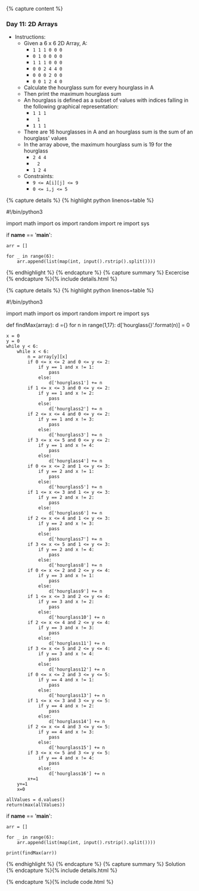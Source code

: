 {% capture content %}
### Day 11: 2D Arrays
- Instructions:
    - Given a 6 x 6 2D Array, A: 
        - `1 1 1 0 0 0` 
        - `0 1 0 0 0 0` 
        - `1 1 1 0 0 0` 
        - `0 0 2 4 4 0` 
        - `0 0 0 2 0 0` 
        - `0 0 1 2 4 0` 
    - Calculate the hourglass sum for every hourglass in A 
    - Then print the maximum hourglass sum 
    - An hourglass is defined as a subset of values with indices falling in the following graphical representation: 
        - `1 1 1` 
        - &nbsp;&nbsp;&nbsp;`1`   
        - `1 1 1` 
    - There are 16 hourglasses in A and an hourglass sum is the sum of an hourglass' values 
    - In the array above, the maximum hourglass sum is 19 for the hourglass 
        - `2 4 4` 
        - &nbsp;&nbsp;&nbsp;`2` 
        - `1 2 4` 
    - Constraints: 
        - `9 <= A[i][j] <= 9`
        - `0 <= i,j <= 5`

{% capture details %}
{% highlight python linenos=table %}

#!/bin/python3

import math
import os
import random
import re
import sys

if __name__ == '__main__':

    arr = []

    for _ in range(6):
        arr.append(list(map(int, input().rstrip().split())))

{% endhighlight %}
{% endcapture %}
{% capture summary %} 
Excercise
{% endcapture %}{% include details.html %}

{% capture details %}
{% highlight python linenos=table %}

#!/bin/python3

import math
import os
import random
import re
import sys

def findMax(array):
    d ={}
    for n in range(1,17):
        d['hourglass{}'.format(n)] = 0
        
    x = 0
    y = 0
    while y < 6:
        while x < 6:
            n = array[y][x]
            if 0 <= x <= 2 and 0 <= y <= 2:
                if y == 1 and x != 1:
                    pass
                else:
                    d['hourglass1'] += n
            if 1 <= x <= 3 and 0 <= y <= 2:
                if y == 1 and x != 2:
                    pass
                else:
                    d['hourglass2'] += n
            if 2 <= x <= 4 and 0 <= y <= 2:
                if y == 1 and x != 3:
                    pass
                else:
                    d['hourglass3'] += n
            if 3 <= x <= 5 and 0 <= y <= 2:
                if y == 1 and x != 4:
                    pass
                else:
                    d['hourglass4'] += n
            if 0 <= x <= 2 and 1 <= y <= 3:
                if y == 2 and x != 1:
                    pass
                else:
                    d['hourglass5'] += n
            if 1 <= x <= 3 and 1 <= y <= 3:
                if y == 2 and x != 2:
                    pass
                else:
                    d['hourglass6'] += n
            if 2 <= x <= 4 and 1 <= y <= 3:
                if y == 2 and x != 3:
                    pass
                else:
                    d['hourglass7'] += n
            if 3 <= x <= 5 and 1 <= y <= 3:
                if y == 2 and x != 4:
                    pass
                else:
                    d['hourglass8'] += n
            if 0 <= x <= 2 and 2 <= y <= 4:
                if y == 3 and x != 1:
                    pass
                else:
                    d['hourglass9'] += n
            if 1 <= x <= 3 and 2 <= y <= 4:
                if y == 3 and x != 2:
                    pass
                else:
                    d['hourglass10'] += n
            if 2 <= x <= 4 and 2 <= y <= 4:
                if y == 3 and x != 3:
                    pass
                else:
                    d['hourglass11'] += n
            if 3 <= x <= 5 and 2 <= y <= 4:
                if y == 3 and x != 4:
                    pass
                else:
                    d['hourglass12'] += n
            if 0 <= x <= 2 and 3 <= y <= 5:
                if y == 4 and x != 1:
                    pass
                else:
                    d['hourglass13'] += n
            if 1 <= x <= 3 and 3 <= y <= 5:
                if y == 4 and x != 2:
                    pass
                else:
                    d['hourglass14'] += n
            if 2 <= x <= 4 and 3 <= y <= 5:
                if y == 4 and x != 3:
                    pass
                else:
                    d['hourglass15'] += n
            if 3 <= x <= 5 and 3 <= y <= 5:
                if y == 4 and x != 4:
                    pass
                else:
                    d['hourglass16'] += n                        
            x+=1
        y+=1
        x=0
        
    allValues = d.values()
    return(max(allValues))
            
if __name__ == '__main__':

    arr = []
 
    for _ in range(6):
        arr.append(list(map(int, input().rstrip().split())))

    print(findMax(arr))  

{% endhighlight %}
{% endcapture %}
{% capture summary %} 
Solution
{% endcapture %}{% include details.html %}

{% endcapture %}{% include code.html %}
